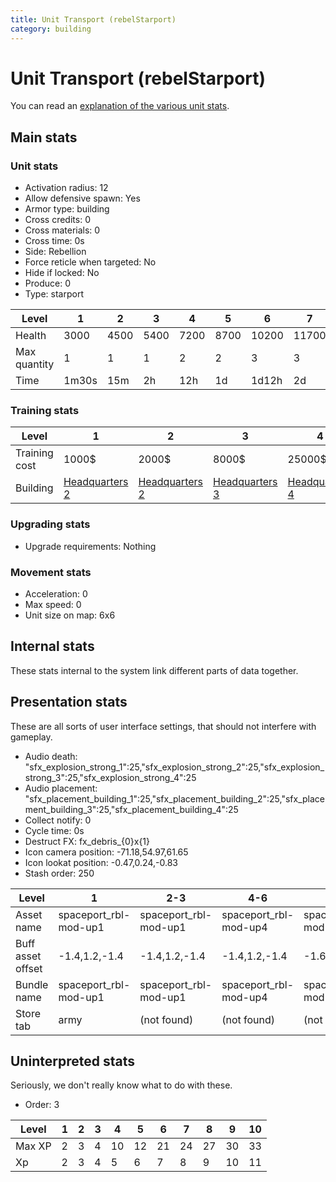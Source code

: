 ```yaml
---
title: Unit Transport (rebelStarport)
category: building
---
```


# Unit Transport (rebelStarport)

You can read an [explanation  of the various unit stats](unitexplained.md).

## Main stats

### Unit stats

  * Activation radius: 12
  * Allow defensive spawn: Yes
  * Armor type: building
  * Cross credits: 0
  * Cross materials: 0
  * Cross time: 0s
  * Side: Rebellion
  * Force reticle when targeted: No
  * Hide if locked: No
  * Produce: 0
  * Type: starport

|Level       |1    |2   |3   |4   |5   |6    |7    |8    |9    |10   |
|------------|-----|----|----|----|----|-----|-----|-----|-----|-----|
|Health      |3000 |4500|5400|7200|8700|10200|11700|13200|14700|16200|
|Max quantity|1    |1   |1   |2   |2   |3    |3    |3    |3    |3    |
|Time        |1m30s|15m |2h  |12h |1d  |1d12h|2d   |3d   |6d   |1w3d |


### Training stats

|Level        |1                             |2                             |3                             |4                             |5                             |6                             |7                             |8                             |9                             |10                             |
|-------------|------------------------------|------------------------------|------------------------------|------------------------------|------------------------------|------------------------------|------------------------------|------------------------------|------------------------------|-------------------------------|
|Training cost|1000$                         |2000$                         |8000$                         |25000$                        |65000$                        |225000$                       |325000$                       |650000$                       |1750000$                      |3500000$                       |
|Building     |[Headquarters 2](rebelHQ.html)|[Headquarters 2](rebelHQ.html)|[Headquarters 3](rebelHQ.html)|[Headquarters 4](rebelHQ.html)|[Headquarters 5](rebelHQ.html)|[Headquarters 6](rebelHQ.html)|[Headquarters 7](rebelHQ.html)|[Headquarters 8](rebelHQ.html)|[Headquarters 9](rebelHQ.html)|[Headquarters 10](rebelHQ.html)|


### Upgrading stats

  * Upgrade requirements: Nothing

### Movement stats

  * Acceleration: 0
  * Max speed: 0
  * Unit size on map: 6x6

## Internal stats

These stats internal to the system link different parts of data together.


## Presentation stats

These are all sorts of user interface settings, that should not interfere with gameplay.

  * Audio death: "sfx_explosion_strong_1":25,"sfx_explosion_strong_2":25,"sfx_explosion_strong_3":25,"sfx_explosion_strong_4":25
  * Audio placement: "sfx_placement_building_1":25,"sfx_placement_building_2":25,"sfx_placement_building_3":25,"sfx_placement_building_4":25
  * Collect notify: 0
  * Cycle time: 0s
  * Destruct FX: fx_debris_{0}x{1}
  * Icon camera position: -71.18,54.97,61.65
  * Icon lookat position: -0.47,0.24,-0.83
  * Stash order: 250

|Level            |1                    |2-3                  |4-6                  |7-10                 |
|-----------------|---------------------|---------------------|---------------------|---------------------|
|Asset name       |spaceport_rbl-mod-up1|spaceport_rbl-mod-up1|spaceport_rbl-mod-up4|spaceport_rbl-mod-up7|
|Buff asset offset|-1.4,1.2,-1.4        |-1.4,1.2,-1.4        |-1.4,1.2,-1.4        |-1.6,1.4,-1.6        |
|Bundle name      |spaceport_rbl-mod-up1|spaceport_rbl-mod-up1|spaceport_rbl-mod-up4|spaceport_rbl-mod-up7|
|Store tab        |army                 |(not found)          |(not found)          |(not found)          |


## Uninterpreted stats

Seriously, we don't really know what to do with these.

  * Order: 3

|Level |1|2|3|4 |5 |6 |7 |8 |9 |10|
|------|-|-|-|--|--|--|--|--|--|--|
|Max XP|2|3|4|10|12|21|24|27|30|33|
|Xp    |2|3|4|5 |6 |7 |8 |9 |10|11|


